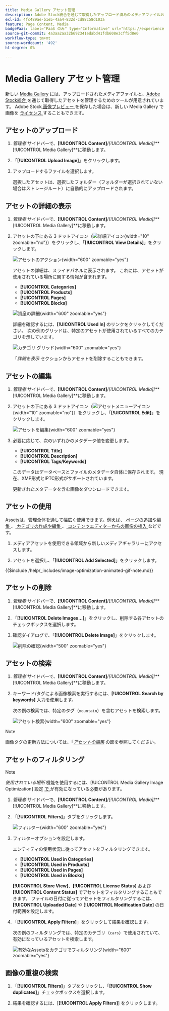 ```yaml
---
title: Media Gallery アセット管理
description: Adobe Stock統合を通じて取得したアップロード済みのメディアファイルおよびアセットを管理する方法について説明します。
exl-id: 4fc489ae-b1e5-4aa4-832d-cd88c58d103a
feature: Page Content, Media
badgePaas: label="PaaS のみ" type="Informative" url="https://experienceleague.adobe.com/en/docs/commerce/user-guides/product-solutions" tooltip="Adobe Commerce on Cloud プロジェクト（Adobeが管理する PaaS インフラストラクチャ）およびオンプレミスプロジェクトにのみ適用されます。"
source-git-commit: 4a3aa2aa32b692341edabd41fdb608e3cff5d8e0
workflow-type: tm+mt
source-wordcount: '492'
ht-degree: 0%

---
```


# Media Gallery アセット管理

新しい [Media Gallery](media-gallery.md) には、アップロードされたメディアファイルと、[Adobe Stock統合 ](adobe-stock.md) を通じて取得したアセットを管理するためのツールが用意されています。 Adobe Stock[ 画像プレビュー ](adobe-stock-save-preview.md) を保存した場合は、新しい Media Gallery で画像を [ ライセンス ](adobe-stock-license-image.md) することもできます。

## アセットのアップロード

1. _管理者_ サイドバーで、**[!UICONTROL Content]**/_[!UICONTROL Media]_/**[!UICONTROL Media Gallery]**に移動します。

1. 「**[!UICONTROL Upload Image]**」をクリックします。

1. アップロードするファイルを選択します。

   選択したアセットは、選択したフォルダー（フォルダーが選択されていない場合はストレージルート）に自動的にアップロードされます。

## アセットの詳細の表示

1. _管理者_ サイドバーで、**[!UICONTROL Content]**/_[!UICONTROL Media]_/**[!UICONTROL Media Gallery]**に移動します。

1. アセットの下にある 3 ドットアイコン（![ 詳細アイコン ](./assets/media-gallery-asset-menu-icon.png){width="10" zoomable="no"}）をクリックし、「**[!UICONTROL View Details]**」をクリックします。

   ![ アセットのアクション ](./assets/media-gallery-asset-actions.png){width="600" zoomable="yes"}

   アセットの詳細は、スライドパネルに表示されます。 これには、アセットが使用されている場所に関する情報が含まれます。

   - **[!UICONTROL Categories]**
   - **[!UICONTROL Products]**
   - **[!UICONTROL Pages]**
   - **[!UICONTROL Blocks]**

   ![ 資産の詳細 ](./assets/media-gallery-asset-details.png){width="600" zoomable="yes"}

   詳細を確認するには、**[!UICONTROL Used In]** のリンクをクリックしてください。 次の例のグリッドは、特定のアセットが使用されているすべてのカテゴリを示しています。

   ![ カテゴリ グリッド ](./assets/media-gallery-asset-categories.png){width="600" zoomable="yes"}

   「_詳細を表示_ セクションからアセットを削除することもできます。

## アセットの編集

1. _管理者_ サイドバーで、**[!UICONTROL Content]**/_[!UICONTROL Media]_/**[!UICONTROL Media Gallery]**に移動します。

1. アセットの下にある 3 ドットアイコン（![ アセットメニューアイコン ](./assets/media-gallery-asset-menu-icon.png){width="10" zoomable="no"}）をクリックし、「**[!UICONTROL Edit]**」をクリックします。

   ![ アセットを編集 ](./assets/media-gallery-edit-asset.png){width="600" zoomable="yes"}

1. 必要に応じて、次のいずれかのメタデータ値を変更します。

   - **[!UICONTROL Title]**
   - **[!UICONTROL Description]**
   - **[!UICONTROL Tags/Keywords]**

   このデータはデータベースとファイルのメタデータ自体に保存されます。 現在、XMP形式とIPTC形式がサポートされています。

   更新されたメタデータを含む画像をダウンロードできます。

## アセットの使用

Assetsは、管理全体を通して幅広く使用できます。例えば、[ ページの追加や編集 ](page-add.md)、[ カテゴリの作成や編集 ](../catalog/category-create.md)、[ コンテンツエディターからの画像の挿入 ](editor-insert-image.md) などです。

1. メディアアセットを使用できる領域から新しいメディアギャラリーにアクセスします。

1. アセットを選択し、「**[!UICONTROL Add Selected]**」をクリックします。

{{$include /help/_includes/image-optimization-animated-gif-note.md}}

## アセットの削除

1. _管理者_ サイドバーで、**[!UICONTROL Content]**/_[!UICONTROL Media]_/**[!UICONTROL Media Gallery]**に移動します。

1. 「**[!UICONTROL Delete Images...]**」をクリックし、削除する各アセットのチェックボックスを選択します。

1. 確認ダイアログで、「**[!UICONTROL Delete Image]**」をクリックします。

   ![ 削除の確認 ](./assets/media-gallery-bulk-delete-confirm.png){width="500" zoomable="yes"}

## アセットの検索

1. _管理者_ サイドバーで、**[!UICONTROL Content]**/_[!UICONTROL Media]_/**[!UICONTROL Media Gallery]**に移動します。

1. キーワード/タグによる画像検索を実行するには、**[!UICONTROL Search by keywords]** 入力を使用します。

   次の例の検索では、特定のタグ（`mountain`）を含むアセットを検索します。

   ![ アセット検索 ](./assets/media-gallery-asset-search.png){width="600" zoomable="yes"}

>[!NOTE]
>
>画像タグの更新方法については、「_[アセットの編集](#edit-an-asset)_ の節を参照してください。

## アセットのフィルタリング

>[!NOTE]
>
>_使用されている場所_ 機能を使用するには、[!UICONTROL Media Gallery Image Optimization] 設定 [ で ](media-gallery-image-optimization.md) が有効になっている必要があります。

1. _管理者_ サイドバーで、**[!UICONTROL Content]**/_[!UICONTROL Media]_/**[!UICONTROL Media Gallery]**に移動します。

1. 「**[!UICONTROL Filters]**」タブをクリックします。

   ![ フィルター ](./assets/media-gallery-filters.png){width="600" zoomable="yes"}

1. フィルターオプションを設定します。

   エンティティの使用状況に従ってアセットをフィルタリングできます。

   - **[!UICONTROL Used in Categories]**
   - **[!UICONTROL Used in Products]**
   - **[!UICONTROL Used in Pages]**
   - **[!UICONTROL Used in Blocks]**

   **[!UICONTROL Store View]**、**[!UICONTROL License Status]** および **[!UICONTROL Content Status]** でアセットをフィルタリングすることもできます。 ファイルの日付に従ってアセットをフィルタリングするには、**[!UICONTROL Uploaded Date]** や **[!UICONTROL Modification Date]** の日付範囲を設定します。

1. 「**[!UICONTROL Apply Filters]**」をクリックして結果を確認します。

   次の例のフィルタリングでは、特定のカテゴリ（`cars`）で使用されていて、有効になっているアセットを検索します。

   ![ 有効なAssetsをカテゴリでフィルタリング ](./assets/media-gallery-filter-by-category.png){width="600" zoomable="yes"}

## 画像の重複の検索

1. 「**[!UICONTROL Filters]**」タブをクリックし、「**[!UICONTROL Show duplicates]**」チェックボックスを選択します。

1. 結果を確認するには、[**[!UICONTROL Apply Filters]**] をクリックします。

<!-- Last updated from includes: 2024-01-30 15:43:39 -->
